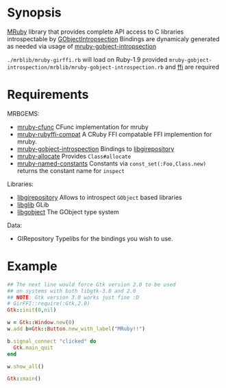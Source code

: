 [mruby]: https://github.com/mruby/mruby
[mrb-gir]: https://github.com/ppibburr/mruby-gobject-introspection
[cfunc]: https://github.com/mobiruby/mruby-cfunc
[mrb-ffi]: https://github.com/schmurfy/mruby-rubyffi-compat
[alloc]: https://github.com/ppibburr/mruby-allocate
[nc]:   https://github.com/ppibburr/mruby-named-constants
[ffi]:  https://github.com/ffi/ffi
[gir]: http://developer.gnome.org/gi/unstable/gi-girepository.html
[gobject]: https://developer.gnome.org/gobject/stable/
[glib]: https://developer.gnome.org/glib/stable/

Synopsis
===
[MRuby][mruby] library that provides complete API access to C libraries introspectable by [GObjectIntropsection][gir]
Bindings are dynamicaly generated as needed via usage of [mruby-gobject-intropsection][mrb-gir]

`./mrblib/mruby-girffi.rb` will load on Ruby-1.9 provided `mruby-gobject-introspection/mrblib/mruby-gobject-introspection.rb` and [ffi][ffi] are required

Requirements
===
MRBGEMS:
* [mruby-cfunc][cfunc]                   CFunc implementation for mruby
* [mruby-rubyffi-compat][mrb-ffi]        A CRuby FFI compatable FFI implemention for mruby.
* [mruby-gobject-introspection][mrb-gir] Bindings to [libgirepository][gir]
* [mruby-allocate][alloc]                Provides `Class#allocate`
* [mruby-named-constants][nc]            Constants via `const_set(:Foo,Class.new)` returns the constant name for `inspect`

Libraries:
* [libgirepository][gir]     Allows to introspect `GObject` based libraries
* [libglib][glib]            GLib
* [libgobject][gobject]      The GObject type system

Data:
* GIRepository Typelibs for the bindings you wish to use.

Example
===
```ruby
## The next line would force Gtk version 2.0 to be used
## on systems with both libgtk-3.0 and 2.0
## NOTE: Gtk version 3.0 works just fine :D
# GirFFI::require(:Gtk,2.0)
Gtk::init(0,nil)

w = Gtk::Window.new(0)
w.add b=Gtk::Button.new_with_label("MRuby!!")

b.signal_connect "clicked" do
  Gtk.main_quit
end

w.show_all()

Gtk::main()
```
